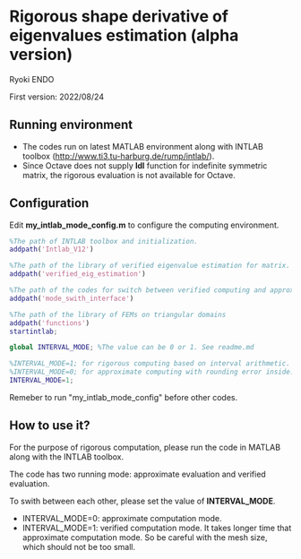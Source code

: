 # Rigorous shape derivative of eigenvalues estimation (alpha version)

Ryoki ENDO

First version: 2022/08/24

## Running environment

- The codes run on latest MATLAB environment along with INTLAB toolbox (http://www.ti3.tu-harburg.de/rump/intlab/).
- Since Octave does not supply **ldl** function for indefinite symmetric matrix, the rigorous evaluation is not available for Octave.

## Configuration

Edit **my_intlab_mode_config.m** to configure the computing environment.

```MATLAB
%The path of INTLAB toolbox and initialization.
addpath('Intlab_V12')

%The path of the library of verified eigenvalue estimation for matrix.
addpath('verified_eig_estimation')

%The path of the codes for switch between verified computing and approximate computing.
addpath('mode_swith_interface')

%The path of the library of FEMs on triangular domains
addpath('functions')
startintlab;

global INTERVAL_MODE; %The value can be 0 or 1. See readme.md

%INTERVAL_MODE=1; for rigorous computing based on interval arithmetic.
%INTERVAL_MODE=0; for approximate computing with rounding error inside.
INTERVAL_MODE=1;

```

Remeber to run "my_intlab_mode_config" before other codes.

## How to use it?

For the purpose of rigorous computation, please run the code in MATLAB along with the INTLAB toolbox.

The code has two running mode: approximate evaluation and verified evaluation.

To swith between each other, please set the value of **INTERVAL_MODE**.

- INTERVAL_MODE=0: approximate computation mode.
- INTERVAL_MODE=1: verified computation mode. It takes longer time that approximate computation mode. So be careful with the mesh size, which should not be too small. 
